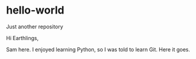 # hello-world
Just another repository

Hi Earthlings,

Sam here. I enjoyed learning Python, so I was told to learn Git. 
Here it goes.
